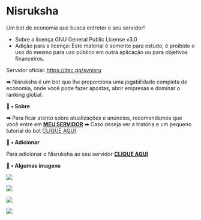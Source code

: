 # Nisruksha
 Um bot de economia que busca entreter o seu servidor!
 - Sobre a licença GNU General Public License v3.0
 - Adição para a licença: Este material é somente para estudo, é proibido o uso do mesmo para uso público em outra aplicação ou para objetivos financeiros.

Servidor oficial: https://dsc.gg/svnisru

**➡** Nisruksha é um bot que lhe proporciona uma jogabilidade completa de economia, onde você pode fazer apostas, abrir empresas e dominar o ranking global.

**💭 • Sobre**

**➡** Para ficar atento sobre atualizações e anúncios, recomendamos que você entre em [**MEU SERVIDOR**]()
**➡** Caso deseja ver a história e um pequeno tutorial do bot [CLIQUE AQUI](https://eman134.github.io/nisruksha)

**📩 • Adicionar**

Para adicionar o Nisruksha ao seu servidor [**CLIQUE AQUI**](https://discord.com/oauth2/authorize?client_id=763815343507505183&scope=bot&permissions=388160)

**🌆 • Algumas imagens**

![](https://cdn.discordapp.com/attachments/693945958857441331/772236163108438016/unknown.png)

![](https://cdn.discordapp.com/attachments/693945958857441331/772236206657372160/unknown.png)

![](https://cdn.discordapp.com/attachments/693945958857441331/772236361331245076/image.png)

![](https://i.imgur.com/DpxS6z1.png)
